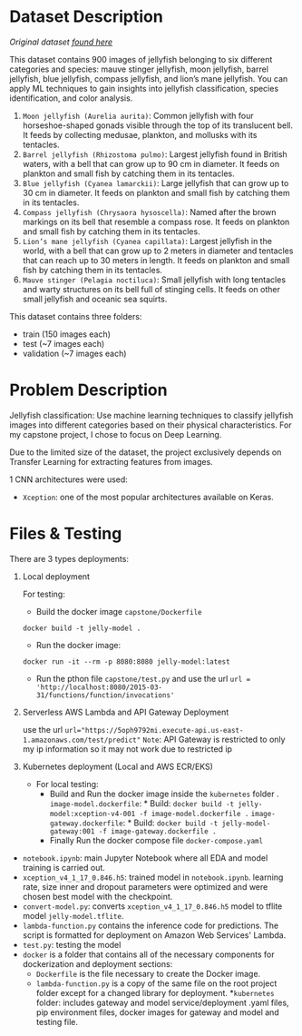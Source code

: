 # Dataset Description
_Original dataset [found here](https://www.kaggle.com/datasets/anshtanwar/jellyfish-types)_

This dataset contains 900 images of jellyfish belonging to six different categories and species: mauve stinger jellyfish, moon jellyfish, barrel jellyfish, blue jellyfish, compass jellyfish, and lion’s mane jellyfish. You can apply ML techniques to gain insights into jellyfish classification, species identification, and color analysis.

1. `Moon jellyfish (Aurelia aurita)`: Common jellyfish with four horseshoe-shaped gonads visible through the top of its translucent bell. It feeds by collecting medusae, plankton, and mollusks with its tentacles.
2. `Barrel jellyfish (Rhizostoma pulmo)`: Largest jellyfish found in British waters, with a bell that can grow up to 90 cm in diameter. It feeds on plankton and small fish by catching them in its tentacles.
3. `Blue jellyfish (Cyanea lamarckii)`: Large jellyfish that can grow up to 30 cm in diameter. It feeds on plankton and small fish by catching them in its tentacles.
4. `Compass jellyfish (Chrysaora hysoscella)`: Named after the brown markings on its bell that resemble a compass rose. It feeds on plankton and small fish by catching them in its tentacles.
5. `Lion’s mane jellyfish (Cyanea capillata)`: Largest jellyfish in the world, with a bell that can grow up to 2 meters in diameter and tentacles that can reach up to 30 meters in length. It feeds on plankton and small fish by catching them in its tentacles.
6. `Mauve stinger (Pelagia noctiluca)`: Small jellyfish with long tentacles and warty structures on its bell full of stinging cells. It feeds on other small jellyfish and oceanic sea squirts.

This dataset contains three folders:

* train (150 images each)
* test (~7 images each)
* validation (~7 images each)

# Problem Description

Jellyfish classification: Use machine learning techniques to classify jellyfish images into different categories based on their physical characteristics. For my capstone project, I chose to focus on Deep Learning.

Due to the limited size of the dataset, the project exclusively depends on Transfer Learning for extracting features from images.

1 CNN architectures were used:
* `Xception`: one of the most popular architectures available on Keras.

# Files & Testing

There are 3 types deployments:

1. Local deployment

   For testing:
      * Build the docker image `capstone/Dockerfile`
      ```
      docker build -t jelly-model .
      ```
      * Run the docker image:
      ```
      docker run -it --rm -p 8080:8080 jelly-model:latest
      ```
      * Run the pthon file `capstone/test.py` and use the url `url = 'http://localhost:8080/2015-03-31/functions/function/invocations'`

2. Serverless AWS Lambda and API Gateway Deployment

   use the url `url="https://5oph9792mi.execute-api.us-east-1.amazonaws.com/test/predict"`
   `Note`: API Gateway is restricted to only my ip information so it may not work due to restricted ip
   
3. Kubernetes deployment (Local and AWS ECR/EKS)
   * For local testing:
      * Build and Run the docker image inside the `kubernetes` folder . 
      `image-model.dockerfile`:
            * Build: `docker build -t jelly-model:xception-v4-001 -f image-model.dockerfile .`
      `image-gateway.dockerfile`:
            * Build: `docker build -t jelly-model-gateway:001 -f image-gateway.dockerfile .`
      * Finally Run the docker compose file `docker-compose.yaml`

   

* `notebook.ipynb`: main Jupyter Notebook where all EDA and model training is carried out.
* `xception_v4_1_17_0.846.h5`: trained model in `notebook.ipynb`. learning rate, size inner and dropout parameters were optimized and were chosen best model with the checkpoint.
* `convert-model.py`: converts `xception_v4_1_17_0.846.h5` model to tflite model `jelly-model.tflite`.
* `lambda-function.py` contains the inference code for predictions. The script is formatted for deployment on Amazon Web Services' Lambda.
* `test.py`: testing the model
* `docker` is a folder that contains all of the necessary components for dockerization and deployment sections:
    * `Dockerfile` is the file necessary to create the Docker image.
    * `lambda-function.py` is a copy of the same file on the root project folder except for a changed library for deployment.
*`kubernetes` folder: includes gateway and model service/deployment .yaml files, pip environment files, docker images for gateway and model and testing file.




